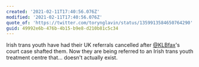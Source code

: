 ```yaml
---
created: '2021-02-11T17:40:56.076Z'
modified: '2021-02-11T17:40:56.076Z'
quote_of: 'https://twitter.com/torynglavin/status/1359913584650764290'
guid: 49992e6b-476b-4b15-b9e8-d210b81c5c34
---
```

Irish trans youth have had their UK referrals cancelled after [@KLBfax](https://twitter.com/KLBfax)'s court case shafted them. Now they are being referred to an Irish trans youth treatment centre that... doesn't actually exist.
